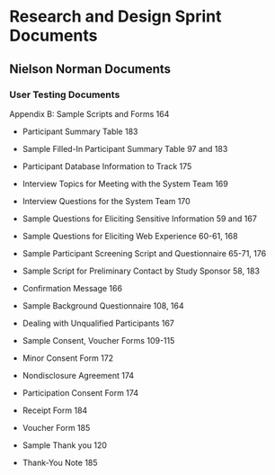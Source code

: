 # Research and Design Sprint Documents

## Nielson Norman Documents

### User Testing Documents

Appendix B: Sample Scripts and Forms 164

*   Participant Summary Table 183

*   Sample Filled-In Participant Summary Table 97 and 183
*   Participant Database Information to Track 175

*   Interview Topics for Meeting with the System Team 169
*   Interview Questions for the System Team 170

*   Sample Questions for Eliciting Sensitive Information 59 and 167
*   Sample Questions for Eliciting Web Experience 60-61, 168
*   Sample Participant Screening Script and Questionnaire 65-71, 176
*   Sample Script for Preliminary Contact by Study Sponsor 58, 183
*   Confirmation Message 166

*   Sample Background Questionnaire 108, 164
*   Dealing with Unqualified Participants 167

*   Sample Consent, Voucher Forms 109-115
*   Minor Consent Form 172
*   Nondisclosure Agreement 174
*   Participation Consent Form 174
*   Receipt Form 184
*   Voucher Form 185

*   Sample Thank you 120
*   Thank-You Note 185
